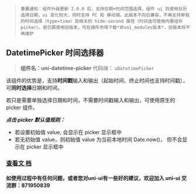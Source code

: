 > `重要通知：组件升级更新 2.0.0 后，支持日期+时间范围选择，组件 ui 将使用日历选择日期，ui 变化较大，同时支持 PC 和 移动端。此版本不向后兼容，不再支持单独的时间选择（type=time）及相关的 hide-second 属性（时间选可使用内置组件 picker）。若仍需使用旧版本，可在插件市场下载*非uni_modules版本*，旧版本将不再维护`

## DatetimePicker 时间选择器

> **组件名：uni-datetime-picker**
> 代码块： `uDatetimePicker`

该组件的优势是，支持**时间戳**输入和输出（起始时间、终止时间也支持时间戳），可**同时选择**日期和时间。

若只是需要单独选择日期和时间，不需要时间戳输入和输出，可使用原生的 picker 组件。

**_点击 picker 默认值规则：_**

-   若设置初始值 value, 会显示在 picker 显示框中
- 若无初始值 value，则初始值 value 为当前本地时间 Date.now()， 但不会显示在 picker 显示框中

### [查看文  档](https://uniapp.dcloud.io/component/uniui/uni-datetime-picker)

#### 如使用过程中有任何问题，或者您对uni-ui有一些好的建议，欢迎加入 uni-ui 交流群：871950839
